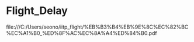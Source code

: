 # Flight_Delay
file:///C:/Users/seono/iitp_flight/%EB%B3%B4%EB%9E%8C%EC%82%BC%EC%A1%B0_%ED%8F%AC%EC%8A%A4%ED%84%B0.pdf
